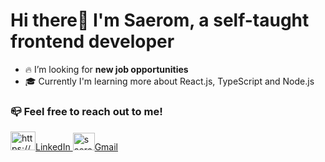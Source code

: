 # Hi there👋 I'm Saerom, a self-taught frontend developer


- 🔥 I’m looking for **new job opportunities**
- 🎓 Currently I'm learning more about React.js, TypeScript and Node.js


### 📪 Feel free to reach out to me! 

<a href="https://www.linkedin.com/in/saerom-hong-w1112/" target="blank"><img src="https://raw.githubusercontent.com/rahuldkjain/github-profile-readme-generator/master/src/images/icons/Social/linked-in-alt.svg" alt="https://www.linkedin.com/in/saerom-hong-w1112/" height="30" width="40"/>LinkedIn </a>
<a href="mailto:saeromhong12@gmail.com" target="blank"><img src="https://upload.wikimedia.org/wikipedia/commons/thumb/7/7e/Gmail_icon_%282020%29.svg/512px-Gmail_icon_%282020%29.svg.png" alt="saeromhong12@gmail.com" height="28" width="35" />Gmail</a>

